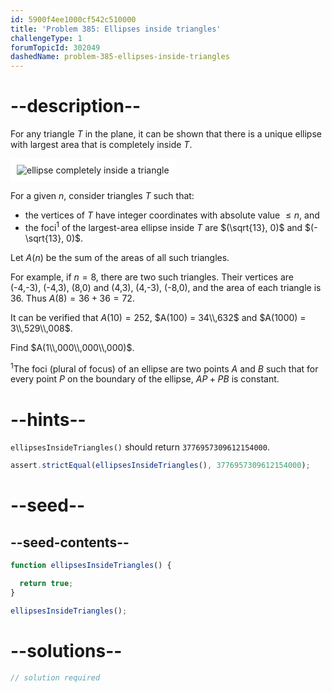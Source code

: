 ```yaml
---
id: 5900f4ee1000cf542c510000
title: 'Problem 385: Ellipses inside triangles'
challengeType: 1
forumTopicId: 302049
dashedName: problem-385-ellipses-inside-triangles
---
```


# --description--

For any triangle $T$ in the plane, it can be shown that there is a unique ellipse with largest area that is completely inside $T$.

<img class="img-responsive center-block" alt="ellipse completely inside a triangle" src="https://cdn.freecodecamp.org/curriculum/project-euler/ellipses-inside-triangles.png" style="background-color: white; padding: 10px;">

For a given $n$, consider triangles $T$ such that:

-   the vertices of $T$ have integer coordinates with absolute value $≤ n$, and
-   the foci<sup>1</sup> of the largest-area ellipse inside $T$ are $(\sqrt{13}, 0)$ and $(-\sqrt{13}, 0)$.

Let $A(n)$ be the sum of the areas of all such triangles.

For example, if $n = 8$, there are two such triangles. Their vertices are (-4,-3), (-4,3), (8,0) and (4,3), (4,-3), (-8,0), and the area of each triangle is 36. Thus $A(8) = 36 + 36 = 72$.

It can be verified that $A(10) = 252$, $A(100) = 34\\,632$ and $A(1000) = 3\\,529\\,008$.

Find $A(1\\,000\\,000\\,000)$.

<sup>1</sup>The foci (plural of focus) of an ellipse are two points $A$ and $B$ such that for every point $P$ on the boundary of the ellipse, $AP + PB$ is constant.

# --hints--

`ellipsesInsideTriangles()` should return `3776957309612154000`.

```js
assert.strictEqual(ellipsesInsideTriangles(), 3776957309612154000);
```

# --seed--

## --seed-contents--

```js
function ellipsesInsideTriangles() {

  return true;
}

ellipsesInsideTriangles();
```

# --solutions--

```js
// solution required
```
